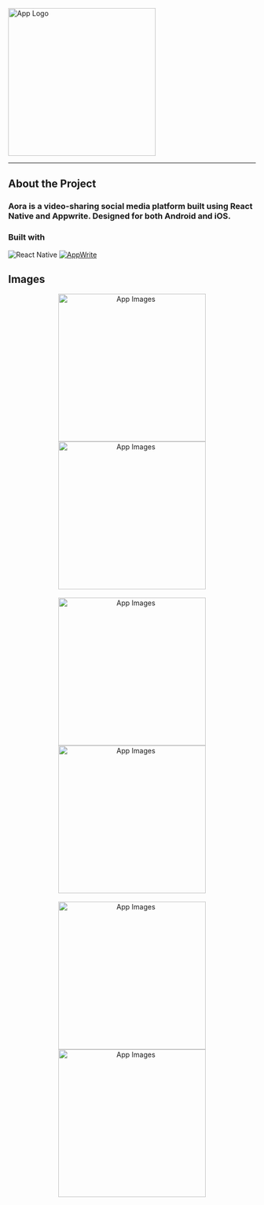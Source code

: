 <img align="center" width=300 src="https://raw.githubusercontent.com/Sandip-Basak/Aora/main/Aora/assets/images/logo.png" alt="App Logo">
<hr>

## About the Project

<h3>
 Aora is a video-sharing social media platform built using React Native and Appwrite. Designed for both Android and iOS.

 ### Built with

![React Native](https://img.shields.io/badge/react_native-%2320232a.svg?style=for-the-badge&logo=react&logoColor=%2361DAFB)
[![AppWrite][Appwrite]][Appwrite-url]


</h3>

## Images

<div align="center">
<img width=300 src="https://raw.githubusercontent.com/Sandip-Basak/Aora/main/readme_images/Screenshot_20240829_085433_Aora.jpg" alt="App Images">
<img width=300 src="https://raw.githubusercontent.com/Sandip-Basak/Aora/main/readme_images/Screenshot_20240829_085405_Aora.jpg" alt="App Images">
</div>
<br>
<div align="center">
<img width=300 src="https://raw.githubusercontent.com/Sandip-Basak/Aora/main/readme_images/Screenshot_20240829_085441_Aora.jpg" alt="App Images">
<img width=300 src="https://raw.githubusercontent.com/Sandip-Basak/Aora/main/readme_images/Screenshot_20240829_085416_Aora.jpg" alt="App Images">
</div>
<br>
<div align='center'>
<img width=300 src="https://raw.githubusercontent.com/Sandip-Basak/Aora/main/readme_images/Screenshot_20240829_085448_Aora.jpg" alt="App Images">
 
<img width=300 src="https://raw.githubusercontent.com/Sandip-Basak/Aora/main/readme_images/Screenshot_20240829_085513_Aora.jpg" alt="App Images">
</div>

<!-- MARKDOWN LINKS & IMAGES -->
[Appwrite]: https://img.shields.io/badge/Appwrite-red?style=for-the-badge&color=red
[Appwrite-url]: https://appwrite.io/
